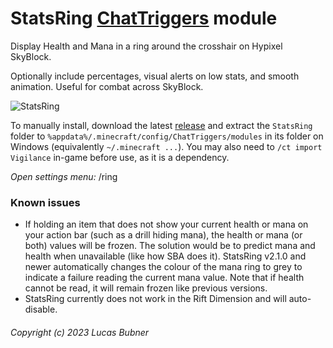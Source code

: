 # StatsRing [ChatTriggers](https://github.com/ChatTriggers/ChatTriggers) module
Display Health and Mana in a ring around the crosshair on Hypixel SkyBlock.

Optionally include percentages, visual alerts on low stats, and smooth animation. Useful for combat across SkyBlock.

![StatsRing](https://github.com/user-attachments/assets/12fdaaeb-db4d-4c34-886c-b4a1e29bb5a0)

To manually install, download the latest [release](https://github.com/bubner/StatsRing/releases/latest) and extract the `StatsRing` folder to `%appdata%/.minecraft/config/ChatTriggers/modules` in its folder on Windows (equivalently `~/.minecraft ...`).
You may also need to `/ct import Vigilance` in-game before use, as it is a dependency.

<i>Open settings menu:</i> /ring

### Known issues
- If holding an item that does not show your current health or mana on your action bar (such as a drill hiding mana), the health or mana (or both) values will be frozen. The solution would be to predict mana and health when unavailable (like how SBA does it). StatsRing v2.1.0 and newer automatically changes the colour of the mana ring to grey to indicate a failure reading the current mana value. Note that if health cannot be read, it will remain frozen like previous versions.
- StatsRing currently does not work in the Rift Dimension and will auto-disable.

###### Copyright (c) 2023 Lucas Bubner
